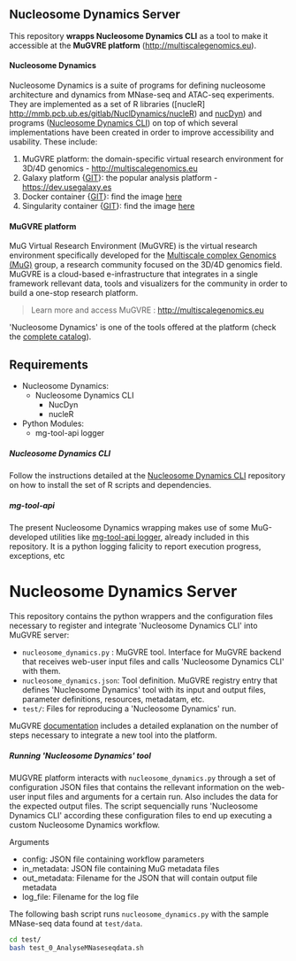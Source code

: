 Nucleosome Dynamics Server  
------------  
  
This repository **wrapps Nucleosome Dynamics CLI** as a tool to make it accessible at the **MuGVRE platform** (http://multiscalegenomics.eu).  
  
#### Nucleosome Dynamics  
  
Nucleosome Dynamics is a suite of programs for defining nucleosome architecture and dynamics from MNase-seq and ATAC-seq experiments. They are implemented as a set of R libraries ([nucleR] http://mmb.pcb.ub.es/gitlab/NuclDynamics/nucleR) and [nucDyn](http://mmb.pcb.ub.es/gitlab/NuclDynamics/NucleosomeDynamics_core)) and programs  ([Nucleosome Dynamics CLI](http://mmb.pcb.ub.es/gitlab/NuclDynamics/distpkg)) on top of which several implementations have been created in order to improve accessibility and usability. These include:  
  
1. MuGVRE platform: the domain-specific virtual research environment for 3D/4D genomics  - http://multiscalegenomics.eu  
2. Galaxy platform {[GIT](http://mmb.pcb.ub.es/gitlab/NuclDynamics/galaxy)}: the popular analysis platform - https://dev.usegalaxy.es  
3. Docker container {[GIT](http://mmb.pcb.ub.es/gitlab/NuclDynamics/docker)}: find the image [here](https://hub.docker.com/r/mmbirb/nucldyn)  
4. Singularity container {[GIT](https://github.com/nucleosome-dynamics/nucleosome_dynamics_singularity)}: find the image [here](https://www.singularity-hub.org/collections/2579)

#### MuGVRE platform

MuG Virtual Research Environment (MuGVRE) is the virtual research environment specifically developed for the [Multiscale complex Genomics (MuG)](http://multiscalegenomics.eu/MuG/) group, a research community focused on the 3D/4D genomics field. MuGVRE is a cloud-based e-infrastructure that integrates in a single framework rellevant data, tools and visualizers for the community in order to build a one-stop research platform.

> Learn more and access MuGVRE : http://multiscalegenomics.eu

'Nucleosome Dynamics' is one of the tools offered at the platform (check the [complete catalog](http://multiscalegenomics.eu/MuGVRE/tools-catalog/)).


## Requirements
* Nucleosome Dynamics:
    * Nucleosome Dynamics CLI
        -  NucDyn
        -  nucleR
* Python Modules:
    * mg-tool-api logger

#####  Nucleosome Dynamics CLI
Follow the instructions detailed at the [Nucleosome Dynamics CLI](http://mmb.pcb.ub.es/gitlab/NuclDynamics/distpkg) repository on how to install the set of R scripts and dependencies.

##### mg-tool-api
The present Nucleosome Dynamics wrapping makes use of some MuG-developed utilities like [mg-tool-api logger](https://github.com/Multiscale-Genomics/mg-tool-api/tree/master/utils), already included in this repository. It is a python logging falicity to report execution progress, exceptions, etc 


# Nucleosome Dynamics Server

This repository contains the python wrappers and the configuration files necessary to register and integrate 'Nucleosome Dynamics CLI' into  MuGVRE server:

- `nucleosome_dynamics.py` : MuGVRE tool. Interface for MuGVRE backend that receives web-user input files and calls 'Nucleosome Dynamics CLI' with them.
- `nucleosome_dynamics.json`: Tool definition. MuGVRE registry entry that defines 'Nucleosome Dynamics' tool with its input and output files, parameter definitions, resources, metadatam, etc.
- `test/`: Files for reproducing a 'Nucleosome Dynamics' run.

MuGVRE [documentation](http://multiscalegenomics.eu/MuGVRE/instructions/) includes a detailed explanation on the number of steps necessary to integrate a new tool into the platform.

##### Running 'Nucleosome Dynamics' tool

MUGVRE platform interacts with `nucleosome_dynamics.py` through a set of configuration JSON files that contains the rellevant information on the web-user input files and arguments for a certain run. Also includes the data for the expected output files. The script sequencially runs 'Nucleosome Dynamics CLI' according these configuration files to end up executing a custom Nucleosome Dynamics workflow.

Arguments
* config: JSON file containing workflow parameters
* in_metadata: JSON file containing MuG metadata files
* out_metadata: Filename for the JSON that will contain output file metadata
* log_file: Filename for the log file

The following bash script runs `nucleosome_dynamics.py` with the sample MNase-seq data found at `test/data`.
```sh
cd test/
bash test_0_AnalyseMNaseseqdata.sh
```

